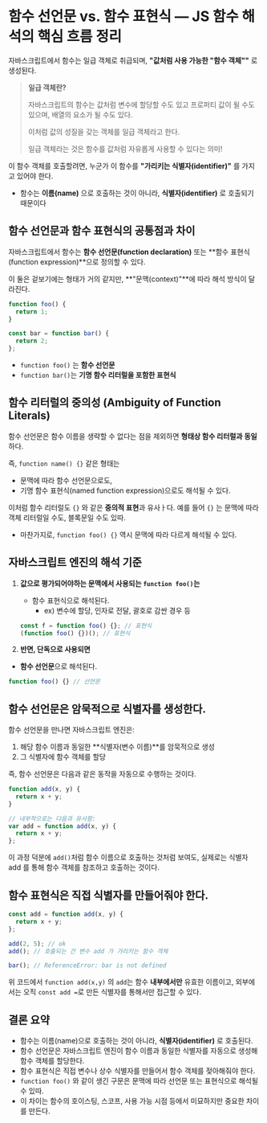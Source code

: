 # 함수 선언문 vs. 함수 표현식 — JS 함수 해석의 핵심 흐름 정리

자바스크립트에서 함수는 일급 객체로 취급되며, **"값처럼 사용 가능한 "함수 객체""** 로 생성된다.

> **일급 객체란?**
>
> 자바스크립트의 함수는 값처럼 변수에 할당할 수도 있고 프로퍼티 값이 될 수도 있으며, 배열의 요소가 될 수도 있다.
>
> 이처럼 값의 성질을 갖는 객체를 일급 객체라고 한다.
>
> 일급 객체라는 것은 함수를 값처럼 자유롭게 사용할 수 있다는 의미!

이 함수 객체를 호출할려면, 누군가 이 함수를 **"가리키는 식별자(identifier)"** 를 가지고 있어야 한다.

- 함수는 **이름(name)** 으로 호출하는 것이 아니라, **식별자(identifier)** 로 호출되기 때문이다

## 함수 선언문과 함수 표현식의 공통점과 차이

자바스크립트에서 함수는 **함수 선언문(function declaration)** 또는 **함수 표현식(function expression)**으로 정의할 수 있다.

이 둘은 겉보기에는 형태가 거의 같지만, **"문맥(context)"**에 따라 해석 방식이 달라진다.

```js
function foo() {
  return 1;
}

const bar = function bar() {
  return 2;
};
```

- `function foo()` 는 **함수 선언문**
- `function bar()`는 **기명 함수 리터럴을 포함한 표현식**

## 함수 리터럴의 중의성 (Ambiguity of Function Literals)

함수 선언문은 함수 이름을 생략할 수 없다는 점을 제외하면 **형태상 함수 리터럴과 동일** 하다.

즉, `function name() {}` 같은 형태는

- 문맥에 따라 함수 선언문으로도,
- 기명 함수 표현식(named function expression)으로도 해석될 수 있다.

이처럼 함수 리터럴도 `{}` 와 같은 **중의적 표현**과 유사ㅏ다.
예를 들어 `{}` 는 문맥에 따라 객체 리터럴일 수도, 블록문일 수도 있따.

- 마찬가지로, `function foo() {}` 역시 문맥에 따라 다르게 해석될 수 있다.

## 자바스크립트 엔진의 해석 기준

1. **값으로 평가되어야하는 문맥에서 사용되는 `function foo()`는**

   - 함수 표현식으로 해석된다.
     - ex) 변수에 할당, 인자로 전달, 괄호로 감싼 경우 등

   ```js
   const f = function foo() {}; // 표현식
   (function foo() {})(); // 표현식
   ```

2. **반면, 단독으로 사용되면**

- **함수 선언문**으로 해석된다.

```js
function foo() {} // 선언문
```

## 함수 선언문은 암묵적으로 식별자를 생성한다.

함수 선언문을 만나면 자바스크립트 엔진은:

1. 해당 함수 이름과 동일한 **식별자(변수 이름)**를 암묵적으로 생성
2. 그 식별자에 함수 객체를 할당

즉, 함수 선언문은 다음과 같은 동작을 자동으로 수행하는 것이다.

```js
function add(x, y) {
  return x + y;
}

// 내부적으로는 다음과 유사함:
var add = function add(x, y) {
  return x + y;
};
```

이 과정 덕분에 `add()`처럼 함수 이름으로 호출하는 것처럼 보여도,
실제로는 식별자 add 를 통해 함수 객체를 참조하고 호출하는 것이다.

## 함수 표현식은 직접 식별자를 만들어줘야 한다.

```js
const add = function add(x, y) {
  return x + y;
};

add(2, 5); // ok
add(); // 호출되는 건 변수 add 가 가리키는 함수 객체

bar(); // ReferenceError: bar is not defined
```

위 코드에서 `function add(x,y)` 의 `add`는
함수 **내부에서만** 유효한 이름이고,
외부에서는 오직 `const add =`로 만든 식별자를 통해서만 접근할 수 있다.

## 결론 요약

- 함수는 이름(name)으로 호출하는 것이 아니라, **식별자(identifier)** 로 호출된다.
- 함수 선언문은 자바스크립트 엔진이 함수 이름과 동일한 식별자를 자동으로 생성해 함수 객체를 할당한다.
- 함수 표현식은 직접 변수나 상수 식별자를 만들어서 함수 객체를 젖아해줘야 한다.
- `function foo()` 와 같이 생긴 구문은 문맥에 따라 선언문 또는 표현식으로 해석될 수 있따.
- 이 차이는 함수의 호이스팅, 스코프, 사용 가능 시점 등에서 미묘하지만 중요한 차이를 만든다.
